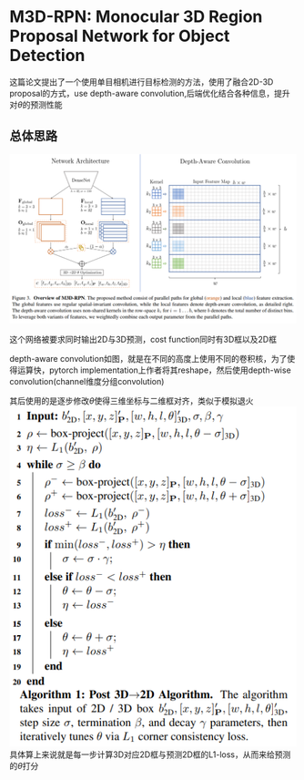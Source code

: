 # M3D-RPN: Monocular 3D Region Proposal Network for Object Detection

这篇论文提出了一个使用单目相机进行目标检测的方法，使用了融合2D-3D proposal的方式，use depth-aware convolution,后端优化结合各种信息，提升对$\theta$的预测性能

## 总体思路

![image](res/M3DRPN_structure_Depth_awareConv.png)

这个网络被要求同时输出2D与3D预测，cost function同时有3D框以及2D框

depth-aware convolution如图，就是在不同的高度上使用不同的卷积核，为了使得运算快，pytorch implementation上作者将其reshape，然后使用depth-wise convolution(channel维度分组convolution)

其后使用的是逐步修改$\theta$使得三维坐标与二维框对齐，类似于模拟退火
![image](res/Post3D-2D.png)
具体算上来说就是每一步计算3D对应2D框与预测2D框的L1-loss，从而来给预测的$\theta$打分